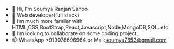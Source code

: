 - 👋 Hi, I’m Soumya Ranjan Sahoo 
- 👀 Web developer(full stack)
- 🌱 I’m much more familar with HTML,CSS,BootStrap,React,Javascript,Node,MongoDB,SQL..etc 
- 💞️ I’m looking to collaborate on some coding project...
- 📫 WhatsApp +919078696964 or Mail:soumya7653@gmail.com
  
<!---
Sahoosoumya-23/Sahoosoumya-23 is a ✨ special ✨ repository because its `README.md` (this file) appears on your GitHub profile.
You can click the Preview link to take a look at your changes.
--->
